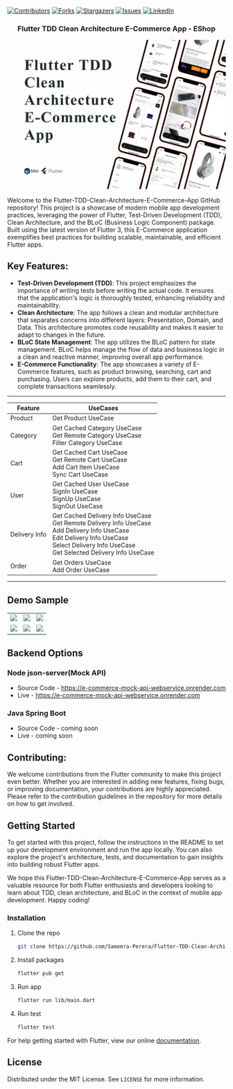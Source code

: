 [![Contributors][contributors-shield]][contributors-url]
[![Forks][forks-shield]][forks-url]
[![Stargazers][stars-shield]][stars-url]
[![Issues][issues-shield]][issues-url]
[![LinkedIn][linkedin-shield]][linkedin-url]
<!-- PROJECT LOGO -->
<p align="center">
  <h3 align="center">Flutter TDD Clean Architecture E-Commerce App - EShop</h3>
</p>

[![Product Name Screen Shot][product-screenshot]](https://example.com)


Welcome to the Flutter-TDD-Clean-Architecture-E-Commerce-App GitHub repository! This project is a showcase of modern mobile app development practices, leveraging the power of Flutter, Test-Driven Development (TDD), Clean Architecture, and the BLoC (Business Logic Component) package. Built using the latest version of Flutter 3, this E-Commerce application exemplifies best practices for building scalable, maintainable, and efficient Flutter apps.

## Key Features:

* **Test-Driven Development (TDD)**: This project emphasizes the importance of writing tests before writing the actual code. It ensures that the application's logic is thoroughly tested, enhancing reliability and maintainability.
* **Clean Architecture**: The app follows a clean and modular architecture that separates concerns into different layers: Presentation, Domain, and Data. This architecture promotes code reusability and makes it easier to adapt to changes in the future.
* **BLoC State Management**: The app utilizes the BLoC pattern for state management. BLoC helps manage the flow of data and business logic in a clean and reactive manner, improving overall app performance.
* **E-Commerce Functionality**: The app showcases a variety of E-Commerce features, such as product browsing, searching, cart and purchasing. Users can explore products, add them to their cart, and complete transactions seamlessly.
<!-- Features -->
---
| Feature       | UseCases                                                                                                                                                                                                   |
|---------------|------------------------------------------------------------------------------------------------------------------------------------------------------------------------------------------------------------|
| Product       | Get Product UseCase                                                                                                                                                                                        |
| Category      | Get Cached Category UseCase<br/>Get Remote Category UseCase<br/>Filter Category UseCase                                                                                                                    |
| Cart          | Get Cached Cart UseCase<br/>Get Remote Cart UseCase<br/>Add Cart Item UseCase<br/>Sync Cart UseCase                                                                                                        |
| User          | Get Cached User UseCase<br/>SignIn UseCase<br/>SignUp UseCase<br/>SignOut UseCase                                                                                                                          |
| Delivery Info | Get Cached Delivery Info UseCase<br/>Get Remote Delivery Info UseCase<br/>Add Delivery Info UseCase<br/>Edit Delivery Info UseCase<br/>Select Delivery Info UseCase<br/>Get Selected Delivery Info UseCase |
| Order         | Get Orders UseCase<br/>Add Order UseCase                                                                                                                                                                   |

---

## Demo Sample

<div style="text-align: center">
    <table>
        <tr>
            <td style="text-align: center">
                <img src="https://res.cloudinary.com/dhyttttax/image/upload/v1695741758/RepoAssets/home-loading_r39lc6.gif" width="200"/>
            </td>            
            <td style="text-align: center">
                <img src="https://res.cloudinary.com/dhyttttax/image/upload/v1695743869/RepoAssets/home-navigation-min_q1cou5.gif" width="200"/>
            </td>
            <td style="text-align: center">
                <img src="https://res.cloudinary.com/dhyttttax/image/upload/v1695744798/RepoAssets/product-details-order_j0lvw5.gif" width="200" />
            </td>
        </tr>
        <tr>
            <td style="text-align: center">
                <img src="https://res.cloudinary.com/dhyttttax/image/upload/v1695745493/RepoAssets/user-delivery-infomarion_zr1eyv.gif" width="200"/>
            </td>
            <td style="text-align: center">
                <img src="https://res.cloudinary.com/dhyttttax/image/upload/v1695746530/RepoAssets/user-auth-screens_k3h6fw.gif" width="200"/>
            </td>
            <td style="text-align: center">
                <img src="https://res.cloudinary.com/dhyttttax/image/upload/v1695747060/RepoAssets/user-sign-in-loading_qjqmt0.gif" width="200"/>
            </td>
        </tr>
    </table>
</div>

## Backend Options
### Node json-server(Mock API)
* Source Code - https://e-commerce-mock-api-webservice.onrender.com
* Live - https://e-commerce-mock-api-webservice.onrender.com

### Java Spring Boot
* Source Code - coming soon
* Live - coming soon

## Contributing:

We welcome contributions from the Flutter community to make this project even better. Whether you are interested in adding new features, fixing bugs, or improving documentation, your contributions are highly appreciated. Please refer to the contribution guidelines in the repository for more details on how to get involved.

<!-- GETTING STARTED -->
## Getting Started

To get started with this project, follow the instructions in the README to set up your development environment and run the app locally. You can also explore the project's architecture, tests, and documentation to gain insights into building robust Flutter apps.

We hope this Flutter-TDD-Clean-Architecture-E-Commerce-App serves as a valuable resource for both Flutter enthusiasts and developers looking to learn about TDD, clean architecture, and BLoC in the context of mobile app development. Happy coding!

### Installation

1. Clone the repo
   ```sh
   git clone https://github.com/Sameera-Perera/Flutter-TDD-Clean-Architecture-E-Commerce-App.git
   ```
2. Install packages
   ```sh
   flutter pub get
   ```
3. Run app
   ```sh
   flutter run lib/main.dart
   ```
4. Run test
   ```sh
   flutter test
   ```
For help getting started with Flutter, view our online
[documentation](https://flutter.io/).

<!-- LICENSE -->
## License

Distributed under the MIT License. See `LICENSE` for more information.

<!-- MARKDOWN LINKS & IMAGES -->
<!-- https://www.markdownguide.org/basic-syntax/#reference-style-links -->
[contributors-shield]: https://img.shields.io/github/contributors/Sameera-Perera/Flutter-TDD-Clean-Architecture-E-Commerce-App.svg?style=for-the-badge
[contributors-url]: https://github.com/Sameera-Perera/Flutter-TDD-Clean-Architecture-E-Commerce-App/graphs/contributors
[forks-shield]: https://img.shields.io/github/forks/Sameera-Perera/Flutter-TDD-Clean-Architecture-E-Commerce-App.svg?style=for-the-badge
[forks-url]: https://github.com/Sameera-Perera/Flutter-TDD-Clean-Architecture-E-Commerce-App/network/members
[stars-shield]: https://img.shields.io/github/stars/Sameera-Perera/Flutter-TDD-Clean-Architecture-E-Commerce-App.svg?style=for-the-badge
[stars-url]: https://github.com/Sameera-Perera/Flutter-TDD-Clean-Architecture-E-Commerce-App/stargazers
[issues-shield]: https://img.shields.io/github/issues/Sameera-Perera/Flutter-TDD-Clean-Architecture-E-Commerce-App.svg?style=for-the-badge
[issues-url]: https://github.com/Sameera-Perera/Flutter-TDD-Clean-Architecture-E-Commerce-App/issues
[linkedin-shield]: https://img.shields.io/badge/-LinkedIn-black.svg?style=for-the-badge&logo=linkedin&colorB=555
[linkedin-url]: http://www.linkedin.com/in/sameera-perera-1148081b8
[product-screenshot]: readme_assets/splash.jpg